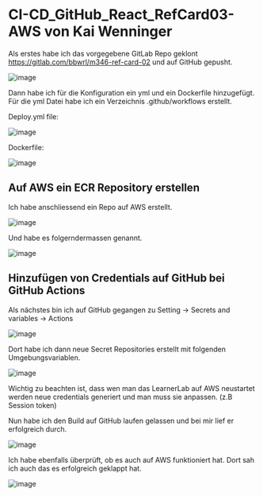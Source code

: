 
# CI-CD_GitHub_React_RefCard03-AWS von Kai Wenninger

Als erstes habe ich das vorgegebene GitLab Repo geklont https://gitlab.com/bbwrl/m346-ref-card-02 und auf GitHub gepusht.

![image](https://github.com/user-attachments/assets/394b2477-1dcf-42cb-b635-e7d07049b5cd)

Dann habe ich für die Konfiguration ein yml und ein Dockerfile hinzugefügt. Für die yml Datei habe ich ein Verzeichnis .github/workflows erstellt.

Deploy.yml file:

![image](https://github.com/user-attachments/assets/d46dbc2f-f6b5-4b98-b205-c1f77da74307)

Dockerfile:

![image](https://github.com/user-attachments/assets/c50565b0-5e2e-4752-9127-f8191b3d36b6)

## Auf AWS ein ECR Repository erstellen

Ich habe anschliessend ein Repo auf AWS erstellt.

![image](https://github.com/user-attachments/assets/7d7b0a29-aa24-4e61-a2a9-5aaec86cae27)

Und habe es folgerndermassen genannt.

![image](https://github.com/user-attachments/assets/d59a0a74-6f38-4ebb-b6e2-dd2463ceb1c0)

## Hinzufügen von Credentials auf GitHub bei GitHub Actions

Als nächstes bin ich auf GitHub gegangen zu Setting -> Secrets and variables -> Actions

![image](https://github.com/user-attachments/assets/2c19714c-cc56-4247-bd7c-387cf1eea68f)

Dort habe ich dann neue Secret Repositories erstellt mit folgenden Umgebungsvariablen.

![image](https://github.com/user-attachments/assets/8bc4a00d-29df-4f28-a95d-d6d9486550ae)

Wichtig zu beachten ist, dass wen man das LearnerLab auf AWS neustartet werden neue credentials generiert und man muss sie anpassen. (z.B Session token)

Nun habe ich den Build auf GitHub laufen gelassen und bei mir lief er erfolgreich durch. 

![image](https://github.com/user-attachments/assets/931d398d-408e-4498-a5ab-48b13454a695)

Ich habe ebenfalls überprüft, ob es auch auf AWS funktioniert hat. Dort sah ich auch das es erfolgreich geklappt hat.

![image](https://github.com/user-attachments/assets/fa0ed294-d7b1-4c93-a76e-848333300ceb)










